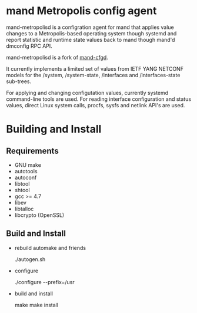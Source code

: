 # mand Metropolis config agent

mand-metropolisd is a configration agent for mand that applies value changes to a
Metropolis-based operating system though systemd and report statistic and runtime
state values back to mand though mand'd dmconfig RPC API.

mand-metropolisd is a fork of [mand-cfgd](https://github.com/opencpe/mand-cfgd).

It currently implements a limited set of values from IETF YANG NETCONF models for
the /system, /system-state, /interfaces and /interfaces-state sub-trees.

For applying and changing configutation values, currently systemd command-line tools
are used.
For reading interface configuration and status values, direct Linux system calls, procfs,
sysfs and netlink API's are used.

# Building and Install

## Requirements

- GNU make
- autotools
- autoconf
- libtool
- shtool
- gcc >= 4.7
- libev
- libtalloc
- libcrypto (OpenSSL)

## Build and Install

* rebuild automake and friends

	./autogen.sh

* configure

	./configure --prefix=/usr

* build and install

	make
	make install
